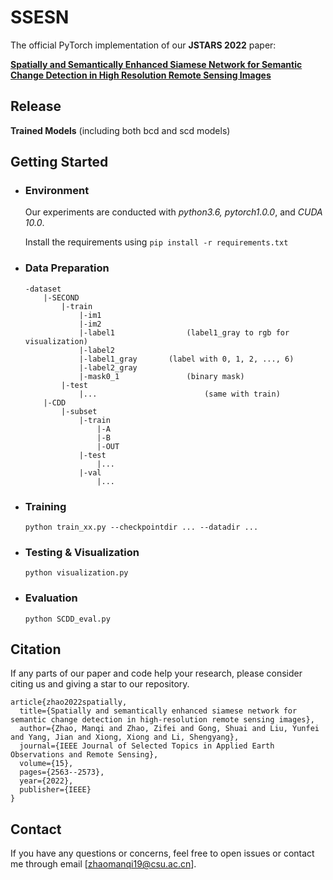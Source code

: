 # SSESN

The official PyTorch implementation of our **JSTARS 2022** paper:

[**Spatially and Semantically Enhanced Siamese Network for Semantic Change Detection in High Resolution Remote Sensing Images**](https://ieeexplore.ieee.org/document/9736642)



## Release

**Trained Models** (including both bcd and scd models)



## Getting Started

-   ### Environment

    Our experiments are conducted with *python3.6, pytorch1.0.0*, and *CUDA 10.0*.

    Install the requirements using ```pip install -r requirements.txt```

-   ### Data Preparation

    ```
    -dataset
    	|-SECOND
    		|-train
    			|-im1
    			|-im2
    			|-label1			 	(label1_gray to rgb for visualization)
    			|-label2
    			|-label1_gray		(label with 0, 1, 2, ..., 6)
    			|-label2_gray
    			|-mask0_1				(binary mask)
    		|-test
    			|...					 	(same with train)
    	|-CDD
    		|-subset
    			|-train
    				|-A
    				|-B
    				|-OUT
    			|-test
    				|...
    			|-val
    				|...
    ```

    

-   ### Training

    ```shell
    python train_xx.py --checkpointdir ... --datadir ...
    ```

    

-   ### Testing & Visualization

    ```shell
    python visualization.py
    ```

    

-   ### Evaluation

    ```shell
    python SCDD_eval.py
    ```



## Citation

If any parts of our paper and code help your research, please consider citing us and giving a star to our repository.

```
article{zhao2022spatially,
  title={Spatially and semantically enhanced siamese network for semantic change detection in high-resolution remote sensing images},
  author={Zhao, Manqi and Zhao, Zifei and Gong, Shuai and Liu, Yunfei and Yang, Jian and Xiong, Xiong and Li, Shengyang},
  journal={IEEE Journal of Selected Topics in Applied Earth Observations and Remote Sensing},
  volume={15},
  pages={2563--2573},
  year={2022},
  publisher={IEEE}
}
```

## Contact

If you have any questions or concerns, feel free to open issues or contact me through email [zhaomanqi19@csu.ac.cn].